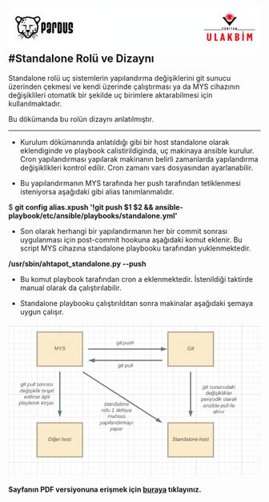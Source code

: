 ![ULAKBIM](../img/ulakbim.jpg)
#Standalone Rolü ve Dizaynı
------

Standalone rolü uç sistemlerin yapılandırma değişiklerini git sunucu üzerinden çekmesi ve kendi üzerinde çalıştırması ya da MYS cihazının değişiklileri otomatik bir şekilde uç birimlere aktarabilmesi için kullanılmaktadır.

Bu dökümanda bu rolün dizaynı anlatılmıştır. 

------

* Kurulum dökümanında anlatıldığı gibi bir host standalone olarak eklendiginde ve playbook calistirildiginda, uç makinaya ansible kurulur. Cron yapılandırması yapılarak makinanın belirli zamanlarda yapılandırma değişiklikleri kontrol edilir. Cron zamanı vars dosyasından ayarlanabilir. 

* Bu yapılandırmanın MYS tarafında her push tarafından tetiklenmesi isteniyorsa aşağıdaki gibi alias tanımlanmalıdır. 

$ **git config alias.xpush '!git push $1 $2 && ansible-playbook/etc/ansible/playbooks/standalone.yml'**


* Son olarak herhangi bir yapılandırmanın her bir commit sonrası uygulanması için post-commit hookuna aşağıdaki komut eklenir. Bu script MYS cihazına standalone playbooku tarafından yuklenmektedir.

**/usr/sbin/ahtapot_standalone.py --push** 

* Bu komut playbook tarafından cron a eklenmektedir. İstenildiği taktirde manual olarak da çalıştırılabilir. 


* Standalone playbooku çalıştırıldıtan sonra makinalar aşağıdaki şemaya uygun çalışır. 


![standalone](../img/standalone.png)



**Sayfanın PDF versiyonuna erişmek için [buraya](standalone-dizayn.pdf) tıklayınız.**
